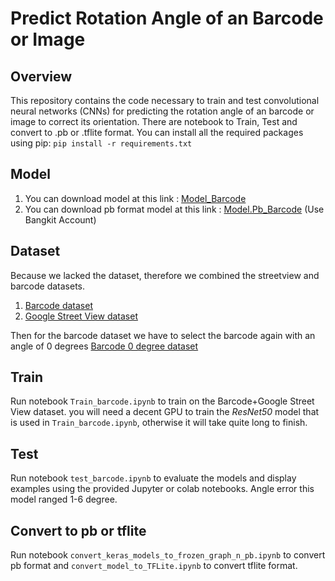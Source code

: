 # Predict Rotation Angle of an Barcode or Image

## Overview
This repository contains the code necessary to train and test convolutional neural networks (CNNs) for predicting the rotation angle of an barcode or image to correct its orientation. There are notebook to Train, Test and convert to .pb or .tflite format. You can install all the required packages using pip: `pip install -r requirements.txt`

## Model
1. You can download model at this link : [Model_Barcode](https://drive.google.com/drive/folders/1aOCx-ue_KW6DiP3RhvN4sY7JddFQhJS-?usp=sharing)
2. You can download pb format model at this link : [Model.Pb_Barcode](https://drive.google.com/drive/folders/1QyvLv1E6k6xUORvP4CdDCFQkL6xITxef?usp=sharing) (Use Bangkit Account)

## Dataset
Because we lacked the dataset, therefore we combined the streetview and barcode datasets.
1. [Barcode dataset](https://uni-muenster.sciebo.de/s/8KC6sVAuL2BzCXS/download)
2. [Google Street View dataset](http://www.cs.ucf.edu/~aroshan/index_files/Dataset_PitOrlManh/zipped%20images/)

Then for the barcode dataset we have to select the barcode again with an angle of 0 degrees [Barcode 0 degree dataset](https://drive.google.com/drive/folders/1dn9sehLYJ2d4NqDbsyOMW0rL6oPE6B9k?usp=sharing)

## Train
Run notebook `Train_barcode.ipynb` to train on the Barcode+Google Street View dataset. you will need a decent GPU to train the *ResNet50* model that is used in `Train_barcode.ipynb`, otherwise it will take quite long to finish.

## Test
Run notebook `test_barcode.ipynb` to evaluate the models and display examples using the provided Jupyter or colab notebooks. Angle error this model ranged 1-6 degree.

## Convert to pb or tflite
Run notebook `convert_keras_models_to_frozen_graph_n_pb.ipynb` to convert pb format and `convert_model_to_TFLite.ipynb` to convert tflite format.
